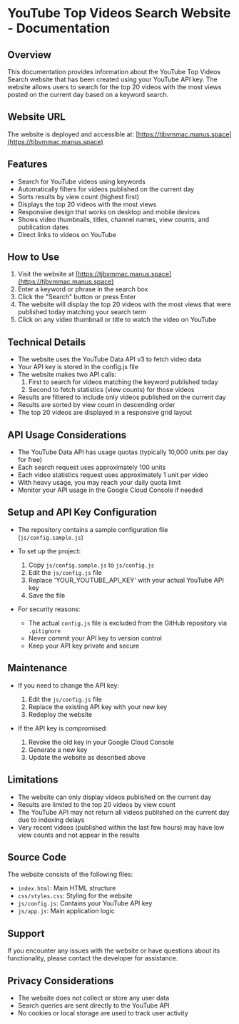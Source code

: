 # YouTube Top Videos Search Website - Documentation

## Overview
This documentation provides information about the YouTube Top Videos Search website that has been created using your YouTube API key. The website allows users to search for the top 20 videos with the most views posted on the current day based on a keyword search.

## Website URL
The website is deployed and accessible at: [https://tjbvmmac.manus.space](https://tjbvmmac.manus.space)

## Features
- Search for YouTube videos using keywords
- Automatically filters for videos published on the current day
- Sorts results by view count (highest first)
- Displays the top 20 videos with the most views
- Responsive design that works on desktop and mobile devices
- Shows video thumbnails, titles, channel names, view counts, and publication dates
- Direct links to videos on YouTube

## How to Use
1. Visit the website at [https://tjbvmmac.manus.space](https://tjbvmmac.manus.space)
2. Enter a keyword or phrase in the search box
3. Click the "Search" button or press Enter
4. The website will display the top 20 videos with the most views that were published today matching your search term
5. Click on any video thumbnail or title to watch the video on YouTube

## Technical Details
- The website uses the YouTube Data API v3 to fetch video data
- Your API key is stored in the config.js file
- The website makes two API calls:
  1. First to search for videos matching the keyword published today
  2. Second to fetch statistics (view counts) for those videos
- Results are filtered to include only videos published on the current day
- Results are sorted by view count in descending order
- The top 20 videos are displayed in a responsive grid layout

## API Usage Considerations
- The YouTube Data API has usage quotas (typically 10,000 units per day for free)
- Each search request uses approximately 100 units
- Each video statistics request uses approximately 1 unit per video
- With heavy usage, you may reach your daily quota limit
- Monitor your API usage in the Google Cloud Console if needed

## Setup and API Key Configuration
- The repository contains a sample configuration file (`js/config.sample.js`)
- To set up the project:
  1. Copy `js/config.sample.js` to `js/config.js`
  2. Edit the `js/config.js` file
  3. Replace 'YOUR_YOUTUBE_API_KEY' with your actual YouTube API key
  4. Save the file

- For security reasons:
  - The actual `config.js` file is excluded from the GitHub repository via `.gitignore`
  - Never commit your API key to version control
  - Keep your API key private and secure

## Maintenance
- If you need to change the API key:
  1. Edit the `js/config.js` file
  2. Replace the existing API key with your new key
  3. Redeploy the website

- If the API key is compromised:
  1. Revoke the old key in your Google Cloud Console
  2. Generate a new key
  3. Update the website as described above

## Limitations
- The website can only display videos published on the current day
- Results are limited to the top 20 videos by view count
- The YouTube API may not return all videos published on the current day due to indexing delays
- Very recent videos (published within the last few hours) may have low view counts and not appear in the results

## Source Code
The website consists of the following files:
- `index.html`: Main HTML structure
- `css/styles.css`: Styling for the website
- `js/config.js`: Contains your YouTube API key
- `js/app.js`: Main application logic

## Support
If you encounter any issues with the website or have questions about its functionality, please contact the developer for assistance.

## Privacy Considerations
- The website does not collect or store any user data
- Search queries are sent directly to the YouTube API
- No cookies or local storage are used to track user activity
